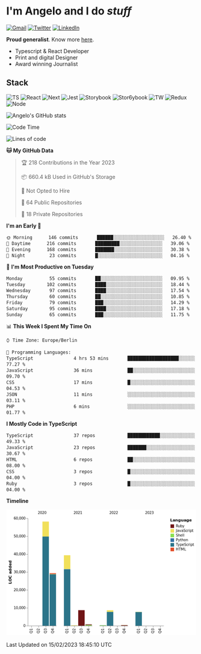 # I'm Angelo and I do _stuff_

[![Gmail](https://img.shields.io/badge/Gmail-D14836?style=for-the-badge&logo=gmail&logoColor=white)](mailto:oiangelodias@gmail.com)
[![Twitter](https://img.shields.io/badge/Twitter-1DA1F2?style=for-the-badge&logo=twitter&logoColor=white)](https://www.twitter.com/oicronofobico)
[![LinkedIn](https://img.shields.io/badge/LinkedIn-0077B5?style=for-the-badge&logo=linkedin&logoColor=white)](https://www.linkedin.com/in/angelod1as/)

**Proud generalist**. Know more [here](http://www.angelodias.com.br/).

- Typescript & React Developer
- Print and digital Designer
- Award winning Journalist

## Stack

![TS](https://img.shields.io/badge/TypeScript-007ACC?style=for-the-badge&logo=typescript&logoColor=white)
![React](https://img.shields.io/badge/React-20232A?style=for-the-badge&logo=react&logoColor=61DAFB)
![Next](https://img.shields.io/badge/next.js-000000?style=for-the-badge&logo=nextdotjs&logoColor=white)
![Jest](https://img.shields.io/badge/Jest-C21325?style=for-the-badge&logo=jest&logoColor=white)
![Storybook](https://img.shields.io/badge/storybook-FF4785?style=for-the-badge&logo=storybook&logoColor=white)
![Stor6ybook](https://img.shields.io/badge/Figma-F24E1E?style=for-the-badge&logo=figma&logoColor=white)
![TW](https://img.shields.io/badge/Tailwind_CSS-38B2AC?style=for-the-badge&logo=tailwind-css&logoColor=white)
![Redux](https://img.shields.io/badge/Redux-593D88?style=for-the-badge&logo=redux&logoColor=white)
![Node](https://img.shields.io/badge/Node.js-339933?style=for-the-badge&logo=nodedotjs&logoColor=white)

![Angelo's GitHub stats](https://github-readme-stats.vercel.app/api?username=angelod1as&show_icons=true&theme=dark)

<!--START_SECTION:waka-->
![Code Time](http://img.shields.io/badge/Code%20Time-2%2C438%20hrs%2021%20mins-blue)

![Lines of code](https://img.shields.io/badge/From%20Hello%20World%20I%27ve%20Written-154%20Thousand%20lines%20of%20code-blue)

**🐱 My GitHub Data** 

> 🏆 218 Contributions in the Year 2023
 > 
> 📦 660.4 kB Used in GitHub's Storage 
 > 
> 🚫 Not Opted to Hire
 > 
> 📜 64 Public Repositories 
 > 
> 🔑 18 Private Repositories  
 > 
**I'm an Early 🐤** 

```text
🌞 Morning      146 commits       ██████░░░░░░░░░░░░░░░░░░░   26.40 % 
🌆 Daytime      216 commits       █████████░░░░░░░░░░░░░░░░   39.06 % 
🌃 Evening      168 commits       ███████░░░░░░░░░░░░░░░░░░   30.38 % 
🌙 Night         23 commits       █░░░░░░░░░░░░░░░░░░░░░░░░   04.16 % 

```
📅 **I'm Most Productive on Tuesday** 

```text
Monday          55 commits       ██░░░░░░░░░░░░░░░░░░░░░░░   09.95 % 
Tuesday        102 commits       ████░░░░░░░░░░░░░░░░░░░░░   18.44 % 
Wednesday       97 commits       ████░░░░░░░░░░░░░░░░░░░░░   17.54 % 
Thursday        60 commits       ██░░░░░░░░░░░░░░░░░░░░░░░   10.85 % 
Friday          79 commits       ███░░░░░░░░░░░░░░░░░░░░░░   14.29 % 
Saturday        95 commits       ████░░░░░░░░░░░░░░░░░░░░░   17.18 % 
Sunday          65 commits       ███░░░░░░░░░░░░░░░░░░░░░░   11.75 % 

```


📊 **This Week I Spent My Time On** 

```text
⌚︎ Time Zone: Europe/Berlin

💬 Programming Languages: 
TypeScript               4 hrs 53 mins       ███████████████████░░░░░░   77.27 % 
JavaScript               36 mins             ██░░░░░░░░░░░░░░░░░░░░░░░   09.70 % 
CSS                      17 mins             █░░░░░░░░░░░░░░░░░░░░░░░░   04.53 % 
JSON                     11 mins             ░░░░░░░░░░░░░░░░░░░░░░░░░   03.11 % 
PHP                      6 mins              ░░░░░░░░░░░░░░░░░░░░░░░░░   01.77 % 

```

**I Mostly Code in TypeScript** 

```text
TypeScript               37 repos            ████████████░░░░░░░░░░░░░   49.33 % 
JavaScript               23 repos            ███████░░░░░░░░░░░░░░░░░░   30.67 % 
HTML                     6 repos             ██░░░░░░░░░░░░░░░░░░░░░░░   08.00 % 
CSS                      3 repos             █░░░░░░░░░░░░░░░░░░░░░░░░   04.00 % 
Ruby                     3 repos             █░░░░░░░░░░░░░░░░░░░░░░░░   04.00 % 

```


**Timeline**

![Chart not found](https://raw.githubusercontent.com/angelod1as/angelod1as/main/charts/bar_graph.png) 


 Last Updated on 15/02/2023 18:45:10 UTC
<!--END_SECTION:waka-->
